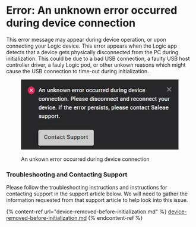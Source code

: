 # Error: An unknown error occurred during device connection

This error message may appear during device operation, or upon connecting your Logic device. This error appears when the Logic app detects that a device gets physically disconnected from the PC during initialization. This could be due to a bad USB connection, a faulty USB host controller driver, a fauly Logic pod, or other unkown reasons which might cause the USB connection to time-out during initialization.

<figure><img src="../../.gitbook/assets/Screenshot 2023-03-13 at 6.11.49 PM.png" alt=""><figcaption><p>An unkown error occurred during device connection</p></figcaption></figure>

### Troubleshooting and Contacting Support

Please follow the troubleshooting instructions and instructions for contacting support in the support article below. We will need to gather the information requested from that support article to help look into this issue.

{% content-ref url="device-removed-before-initialization.md" %}
[device-removed-before-initialization.md](device-removed-before-initialization.md)
{% endcontent-ref %}



